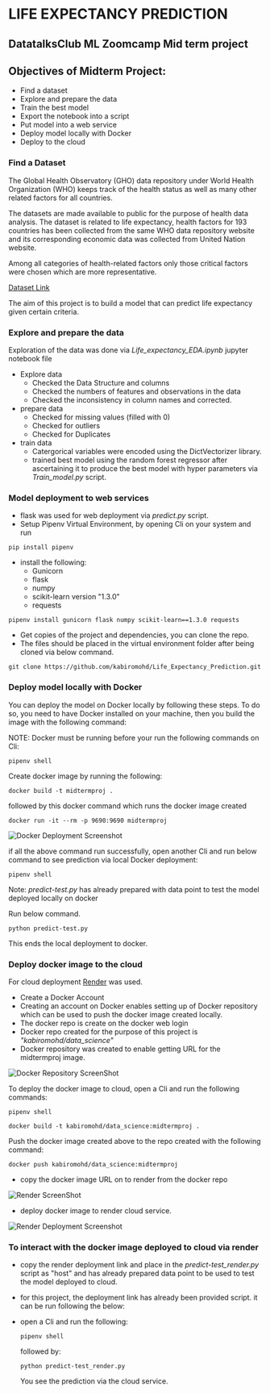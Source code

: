 # LIFE EXPECTANCY PREDICTION
## DatatalksClub ML Zoomcamp Mid term project
## Objectives of Midterm Project:
- Find a dataset
- Explore and prepare the data
- Train the best model
- Export the notebook into a script
- Put model into a web service
- Deploy model locally with Docker
- Deploy to the cloud
  
### Find a Dataset
The Global Health Observatory (GHO) data repository under World Health Organization (WHO) keeps track of the health status as well as many other related factors for all countries. 

The datasets are made available to public for the purpose of health data analysis. The dataset is related to life expectancy, health factors for 193 countries has been collected from the same WHO data repository website and its corresponding economic data was collected from United Nation website. 

Among all categories of health-related factors only those critical factors were chosen which are more representative.

 [Dataset Link](https://www.kaggle.com/competitions/oht-ibadan-bootcamp-capstone-open-house/data)

The aim of this project is to build a model that can predict life expectancy given certain criteria.

### Explore and prepare the data
Exploration of the data was done via *Life_expectancy_EDA.ipynb* jupyter notebook file
- Explore data
  - Checked the Data Structure and columns
  - Checked the numbers of features and observations in the data
  - Checked the inconsistency in column names and corrected.
- prepare data
  - Checked for missing values (filled with 0)
  - Checked for outliers
  - Checked for Duplicates
- train data
  - Catergorical variables were encoded using the DictVectorizer library.
  - trained best model using the random forest regressor after ascertaining it to produce the best model with hyper parameters via *Train_model.py* script.
    
### Model deployment to web services
- flask was used for web deployment via *predict.py* script.
- Setup Pipenv Virtual Environment, by opening Cli on your system and run
  
```
pip install pipenv
```

- install the following:
  - Gunicorn
  - flask
  - numpy
  - scikit-learn version "1.3.0"
  - requests
    
```
pipenv install gunicorn flask numpy scikit-learn==1.3.0 requests
```
- Get copies of the project and dependencies, you can clone the repo.
- The files should be placed in the virtual environment folder after being cloned via below command.

```
git clone https://github.com/kabiromohd/Life_Expectancy_Prediction.git
```

### Deploy model locally with Docker
You can deploy the model on Docker locally by following these steps.
To do so, you need to have Docker installed on your machine, then you build the image with the following command:

NOTE: Docker must be running before your run the following commands on Cli:

```
pipenv shell
```

Create docker image by running the following:

```
docker build -t midtermproj .
```

followed by this docker command which runs the docker image created

```
docker run -it --rm -p 9690:9690 midtermproj
```
![Docker Deployment Screenshot](https://github.com/kabiromohd/Midtermproject/assets/121871052/05d1babe-0150-4ec3-b082-be8ee14a9b7a)

if all the above command run successfully, open another Cli and run below command to see prediction via local Docker deployment:

```
pipenv shell
```

Note: *predict-test.py* has already prepared with data point to test the model deployed locally on docker

Run below command. 

```
python predict-test.py
```

This ends the local deployment to docker.

### Deploy docker image to the cloud
For cloud deployment [Render](render.com) was used.

- Create a Docker Account 
- Creating an account on Docker enables setting up of Docker repository which can be used to push the docker image created locally.
- The docker repo is create on the docker web login
- Docker repo created for the purpose of this project is *"kabiromohd/data_science"*
- Docker repository was created to enable getting URL for the midtermproj image.
 
![Docker Repository ScreenShot](https://github.com/kabiromohd/Midtermproject/assets/121871052/da00eda3-1bdd-43ef-9921-0d0ff1dd7d35)

To deploy the docker image to cloud, open a Cli and run the following commands:

```
pipenv shell
```

```
docker build -t kabiromohd/data_science:midtermproj .
```

Push the docker image created above to the repo created with the following command:

```
docker push kabiromohd/data_science:midtermproj
```

- copy the docker image URL on to render from the docker repo
  
![Render ScreenShot](https://github.com/kabiromohd/Midtermproject/assets/121871052/9766ac9a-d7e3-4929-b3df-b53e4e2d6d59)

- deploy docker image to render cloud service.
  
![Render Deployment Screenshot](https://github.com/kabiromohd/Midtermproject/assets/121871052/1a77dce5-a7e8-404f-8443-a92d0d376907)
  
### To interact with the docker image deployed to cloud via render
- copy the render deployment link and place in the *predict-test_render.py* script as "host" and has already prepared data point to be used to test the model deployed to cloud.
- for this project, the deployment link has already been provided script. it can be run following the below:
- open a Cli and run the following: 

  ```
  pipenv shell
  ```

  followed by:
  
  ```
  python predict-test_render.py
  ```

  You see the prediction via the cloud service.
